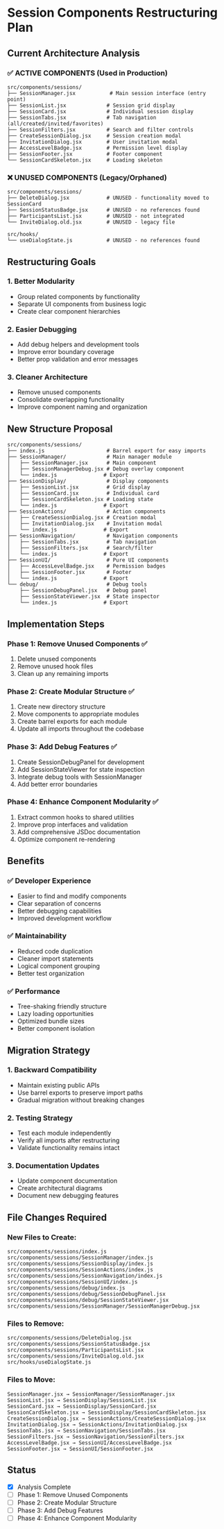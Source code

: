 # Session Components Restructuring Plan

## Current Architecture Analysis

### ✅ **ACTIVE COMPONENTS** (Used in Production)
```
src/components/sessions/
├── SessionManager.jsx           # Main session interface (entry point)
├── SessionList.jsx             # Session grid display
├── SessionCard.jsx             # Individual session display
├── SessionTabs.jsx             # Tab navigation (all/created/invited/favorites)
├── SessionFilters.jsx          # Search and filter controls
├── CreateSessionDialog.jsx     # Session creation modal
├── InvitationDialog.jsx        # User invitation modal
├── AccessLevelBadge.jsx        # Permission level display
├── SessionFooter.jsx           # Footer component
└── SessionCardSkeleton.jsx     # Loading skeleton
```

### ❌ **UNUSED COMPONENTS** (Legacy/Orphaned)
```
src/components/sessions/
├── DeleteDialog.jsx            # UNUSED - functionality moved to SessionCard
├── SessionStatusBadge.jsx      # UNUSED - no references found
├── ParticipantsList.jsx        # UNUSED - not integrated
└── InviteDialog.old.jsx        # UNUSED - legacy file

src/hooks/
└── useDialogState.js           # UNUSED - no references found
```

## Restructuring Goals

### 1. **Better Modularity**
- Group related components by functionality
- Separate UI components from business logic
- Create clear component hierarchies

### 2. **Easier Debugging**
- Add debug helpers and development tools
- Improve error boundary coverage
- Better prop validation and error messages

### 3. **Cleaner Architecture**
- Remove unused components
- Consolidate overlapping functionality
- Improve component naming and organization

## New Structure Proposal

```
src/components/sessions/
├── index.js                    # Barrel export for easy imports
├── SessionManager/             # Main manager module
│   ├── SessionManager.jsx      # Main component
│   ├── SessionManagerDebug.jsx # Debug overlay component
│   └── index.js               # Export
├── SessionDisplay/             # Display components
│   ├── SessionList.jsx         # Grid display
│   ├── SessionCard.jsx         # Individual card
│   ├── SessionCardSkeleton.jsx # Loading state
│   └── index.js               # Export
├── SessionActions/             # Action components
│   ├── CreateSessionDialog.jsx # Creation modal
│   ├── InvitationDialog.jsx    # Invitation modal
│   └── index.js               # Export
├── SessionNavigation/          # Navigation components
│   ├── SessionTabs.jsx         # Tab navigation
│   ├── SessionFilters.jsx      # Search/filter
│   └── index.js               # Export
├── SessionUI/                  # Pure UI components
│   ├── AccessLevelBadge.jsx    # Permission badges
│   ├── SessionFooter.jsx       # Footer
│   └── index.js               # Export
└── debug/                      # Debug tools
    ├── SessionDebugPanel.jsx   # Debug panel
    ├── SessionStateViewer.jsx  # State inspector
    └── index.js               # Export
```

## Implementation Steps

### Phase 1: Remove Unused Components ✅
1. Delete unused components
2. Remove unused hook files
3. Clean up any remaining imports

### Phase 2: Create Modular Structure ✅
1. Create new directory structure
2. Move components to appropriate modules
3. Create barrel exports for each module
4. Update all imports throughout the codebase

### Phase 3: Add Debug Features ✅
1. Create SessionDebugPanel for development
2. Add SessionStateViewer for state inspection
3. Integrate debug tools with SessionManager
4. Add better error boundaries

### Phase 4: Enhance Component Modularity ✅
1. Extract common hooks to shared utilities
2. Improve prop interfaces and validation
3. Add comprehensive JSDoc documentation
4. Optimize component re-rendering

## Benefits

### ✅ **Developer Experience**
- Easier to find and modify components
- Clear separation of concerns
- Better debugging capabilities
- Improved development workflow

### ✅ **Maintainability**
- Reduced code duplication
- Cleaner import statements
- Logical component grouping
- Better test organization

### ✅ **Performance**
- Tree-shaking friendly structure
- Lazy loading opportunities
- Optimized bundle sizes
- Better component isolation

## Migration Strategy

### 1. **Backward Compatibility**
- Maintain existing public APIs
- Use barrel exports to preserve import paths
- Gradual migration without breaking changes

### 2. **Testing Strategy**
- Test each module independently
- Verify all imports after restructuring
- Validate functionality remains intact

### 3. **Documentation Updates**
- Update component documentation
- Create architectural diagrams
- Document new debugging features

## File Changes Required

### New Files to Create:
```
src/components/sessions/index.js
src/components/sessions/SessionManager/index.js
src/components/sessions/SessionDisplay/index.js
src/components/sessions/SessionActions/index.js
src/components/sessions/SessionNavigation/index.js
src/components/sessions/SessionUI/index.js
src/components/sessions/debug/index.js
src/components/sessions/debug/SessionDebugPanel.jsx
src/components/sessions/debug/SessionStateViewer.jsx
src/components/sessions/SessionManager/SessionManagerDebug.jsx
```

### Files to Remove:
```
src/components/sessions/DeleteDialog.jsx
src/components/sessions/SessionStatusBadge.jsx
src/components/sessions/ParticipantsList.jsx
src/components/sessions/InviteDialog.old.jsx
src/hooks/useDialogState.js
```

### Files to Move:
```
SessionManager.jsx → SessionManager/SessionManager.jsx
SessionList.jsx → SessionDisplay/SessionList.jsx
SessionCard.jsx → SessionDisplay/SessionCard.jsx
SessionCardSkeleton.jsx → SessionDisplay/SessionCardSkeleton.jsx
CreateSessionDialog.jsx → SessionActions/CreateSessionDialog.jsx
InvitationDialog.jsx → SessionActions/InvitationDialog.jsx
SessionTabs.jsx → SessionNavigation/SessionTabs.jsx
SessionFilters.jsx → SessionNavigation/SessionFilters.jsx
AccessLevelBadge.jsx → SessionUI/AccessLevelBadge.jsx
SessionFooter.jsx → SessionUI/SessionFooter.jsx
```

## Status
- [x] Analysis Complete
- [ ] Phase 1: Remove Unused Components
- [ ] Phase 2: Create Modular Structure
- [ ] Phase 3: Add Debug Features  
- [ ] Phase 4: Enhance Component Modularity
